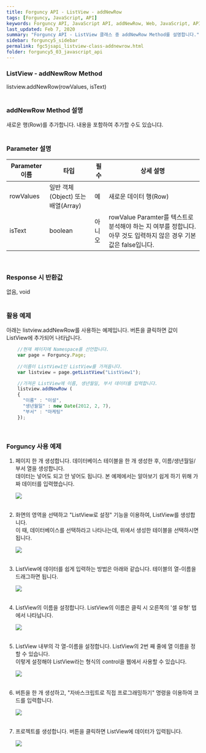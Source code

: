 ```yaml
---
title: Forguncy API - ListView - addNewRow
tags: [Forguncy, JavaScript, API]
keywords: Forguncy API, JavaScript API, addNewRow, Web, JavaScript, API
last_updated: Feb 7, 2020
summary: "Forguncy API - ListView 클래스 중 addNewRow Method를 설명합니다."
sidebar: forguncy5_sidebar
permalink: fgc5jsapi_listview-class-addnewrow.html
folder: forguncy5_03_javascript_api
---
```


### ListView - addNewRow Method
listview.addNewRow(rowValues, isText)
<br /><br />

### addNewRow Method 설명
새로운 행(Row)를 추가합니다. 내용을 포함하여 추가할 수도 있습니댜.
<br /><br />

### Parameter 설명

| Parameter 이름 | 타입 | 필수 | 상세 설명 |
| --- | --- | --- | --- |
| rowValues | 일반 객체(Object) 또는 배열(Array) | 예	| 새로운 데이터 행(Row) |
| isText | boolean | 아니오	| rowValue Paramter를 텍스트로 분석해야 하는 지 여부를 정합니다. 아무 것도 입력하지 않은 경우 기본 값은 false입니다. |

<br />

### Response 시 반환값
없음, void
<br /><br />

### 활용 예제
아래는 listview.addNewRow를 사용하는 예제입니다. 버튼을 클릭하면 값이 ListView에 추가되어 나타납니다.
<br />

~~~javascript
    //현재 페이지에 Namespace를 선언합니다.
    var page = Forguncy.Page;
    
    //이름이 ListView1인 ListView를 가져옵니다.
    var listview = page.getListView("ListView1");

    //가져온 ListView에 이름, 생년월일, 부서 데이터를 입력합니다.
    listview.addNewRow (
    {
      "이름" : "이설",
      "생년월일" : new Date(2012, 2, 7),
      "부서" : "마케팅"
    });
~~~

<br />

### Forguncy 사용 예제

1. 페이지 한 개 생성합니다. 데이터베이스 테이블을 한 개 생성한 후, 이름/생년월일/부서 열을 생성합니다.<br />
  데이터는 넣어도 되고 안 넣어도 됩니다. 본 예제에서는 알아보기 쉽게 하기 위해 가짜 데이터를 입력했습니다.

    ![]({{site.url}}/images/forguncy5/ex-ss_listview-addnewrow01.png)
    <br /><br />

2. 화면의 영역을 선택하고 "ListView로 설정" 기능을 이용하여, ListView를 생성합니다.<br />
  이 때, 데이터베이스를 선택하라고 나타나는데, 위에서 생성한 테이블을 선택하시면 됩니다.

    ![]({{site.url}}/images/forguncy5/ex-ss_listview-addnewrow02.png)
    <br /><br />

3. ListView에 데이터를 쉽게 입력하는 방법은 아래와 같습니다. 테이블의 열-이름을 드래그하면 됩니다.

    ![]({{site.url}}/images/forguncy5/ex-ss_listview-addnewrow03.gif)
    <br /><br />

4. ListView의 이름을 설정합니다. ListView의 이름은 클릭 시 오른쪽의 '셀 유형' 탭에서 나타납니다.

    ![]({{site.url}}/images/forguncy5/ex-ss_listview-addnewrow04.png)
    <br /><br />

5. ListView 내부의 각 열-이름을 설정합니다. ListView의 2번 째 줄에 열 이름을 정할 수 있습니다.<br />
  이렇게 설정해야 ListView라는 형식의 control을 웹에서 사용할 수 있습니다.

    ![]({{site.url}}/images/forguncy5/ex-ss_listview-addnewrow05.png)
    <br /><br />

6. 버튼을 한 개 생성하고, "자바스크립트로 직접 프로그래밍하기" 명령을 이용하여 코드를 입력합니다.

    ![]({{site.url}}/images/forguncy5/ex-ss_listview-addnewrow06.png)
    <br /><br />

7. 프로젝트를 생성합니다. 버튼을 클릭하면 ListView에 데이터가 입력됩니다.

    ![]({{site.url}}/images/forguncy5/ex-ss_listview-addnewrow07.gif)

<br /><br />
